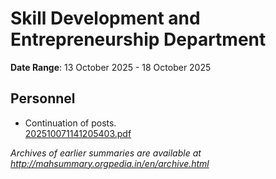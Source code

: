 # Skill Development and Entrepreneurship Department

**Date Range**: 13 October 2025 - 18 October 2025


## Personnel
- Continuation of posts.\
  [202510071141205403.pdf](https://gr.maharashtra.gov.in/Site/Upload/Government%20Resolutions/English/202510071141205403.pdf)


*Archives of earlier summaries are available at http://mahsummary.orgpedia.in/en/archive.html*